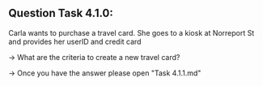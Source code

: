Question Task 4.1.0:
--------------------

Carla wants to purchase a travel card. 
She goes to a kiosk at Norreport St and provides her userID and credit card

-> What are the criteria to create a new travel card?

-> Once you have the answer please open "Task 4.1.1.md"
